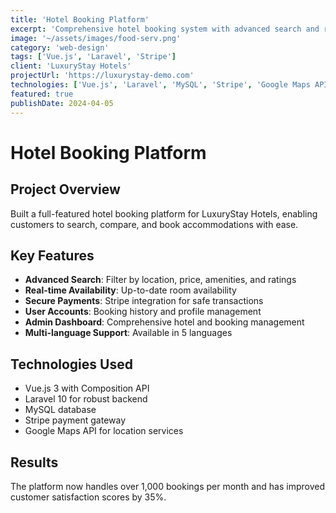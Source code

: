 ```yaml
---
title: 'Hotel Booking Platform'
excerpt: 'Comprehensive hotel booking system with advanced search and reservation management'
image: '~/assets/images/food-serv.png'
category: 'web-design'
tags: ['Vue.js', 'Laravel', 'Stripe']
client: 'LuxuryStay Hotels'
projectUrl: 'https://luxurystay-demo.com'
technologies: ['Vue.js', 'Laravel', 'MySQL', 'Stripe', 'Google Maps API']
featured: true
publishDate: 2024-04-05
---
```


# Hotel Booking Platform

## Project Overview

Built a full-featured hotel booking platform for LuxuryStay Hotels, enabling customers to search, compare, and book accommodations with ease.

## Key Features

- **Advanced Search**: Filter by location, price, amenities, and ratings
- **Real-time Availability**: Up-to-date room availability
- **Secure Payments**: Stripe integration for safe transactions
- **User Accounts**: Booking history and profile management
- **Admin Dashboard**: Comprehensive hotel and booking management
- **Multi-language Support**: Available in 5 languages

## Technologies Used

- Vue.js 3 with Composition API
- Laravel 10 for robust backend
- MySQL database
- Stripe payment gateway
- Google Maps API for location services

## Results

The platform now handles over 1,000 bookings per month and has improved customer satisfaction scores by 35%.
